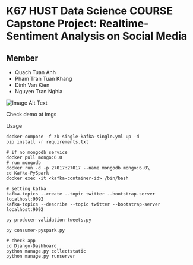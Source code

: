 # K67 HUST Data Science COURSE Capstone Project: Realtime-Sentiment Analysis on Social Media

## Member
- Quach Tuan Anh 
- Pham Tran Tuan Khang
- Dinh Van Kien
- Nguyen Tran Nghia

![Image Alt Text](assets/Pipeline.png)


Check demo at imgs

Usage

```
docker-compose -f zk-single-kafka-single.yml up -d
pip install -r requirements.txt

# if no mongodb service
docker pull mongo:6.0 
# run mongodb
docker run -d -p 27017:27017 --name mongodb mongo:6.0\
cd Kafka-PySpark
docker exec -it <kafka-container-id> /bin/bash

# setting kafka
kafka-topics --create --topic twitter --bootstrap-server localhost:9092
kafka-topics --describe --topic twitter --bootstrap-server localhost:9092

py producer-validation-tweets.py

py consumer-pyspark.py

# check app
cd Django-Dashboard 
python manage.py collectstatic
python manage.py runserver

```
